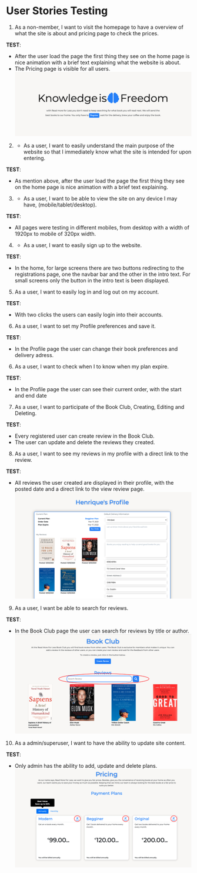 # User Stories Testing

1. As a non-member, I want to visit the homepage to have a overview of what the site is about and pricing page to check the prices.

**TEST**:
- After the user load the page the first thing they see on the home page is nice animation with a brief text explaining what the website is about.
- The Pricing page is visible for all users.
![Home page intro message](media/home-page.png)

2. - As a user, I want to easily understand the main purpose of the website so that I immediately know what the site is intended for upon entering.

**TEST**:
- As mention above, after the user load the page the first thing they see on the home page is nice animation with a brief text explaining.

3. - As a user, I want to be able to view the site on any device I may have, (mobile/tablet/desktop).

**TEST**:
-  All pages were testing in different mobiles, from desktop with a width of 1920px to mobile of 320px width.

4. - As a user, I want to easily sign up to the website.

**TEST**:
- In the home, for large screens there are two buttons redirecting to the registrations page, one the navbar bar and the other in the intro text. For small screens only the button in the intro text is been displayed.

5. As a user, I want to easily log in and log out on my account.

**TEST**:
- With two clicks the users can easily login into their accounts.

6. As a user, I want to set my Profile preferences and save it.

**TEST**:
- In the Profile page the user can change their book preferences and delivery adress.

6. As a user, I want to check when I to know when my plan expire.

**TEST**:
- In the Profile page the user can see their current order, with the start and end date

7. As a user, I want to participate of the Book Club, Creating, Editing and Deleting.

**TEST**:
- Every registered user can create review in the Book Club.
- The user can update and delete the reviews they created.

8. As a user, I want to see my reviews in my profile with a direct link to the review.

**TEST**:
- All reviews the user created are displayed in their profile, with the posted date and a direct link to the view review page.
![Profile Page](media/profile.png)

9. As a user, I want be able to search for reviews.

**TEST**:
- In the Book Club page the user can search for reviews by title or author.
![Profile Page](media/search-reviews.png)

10. As a admin/superuser, I want to have the ability to update site content.

**TEST**:
- Only admin has the ability to add, update and delete plans.
![Profile Page](media/admin-edit.png)

